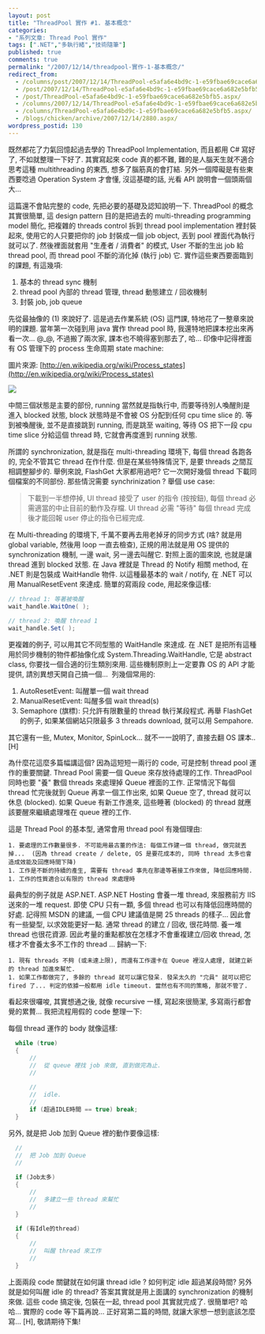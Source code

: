 ```yaml
---
layout: post
title: "ThreadPool 實作 #1. 基本概念"
categories:
- "系列文章: Thread Pool 實作"
tags: [".NET","多執行緒","技術隨筆"]
published: true
comments: true
permalink: "/2007/12/14/threadpool-實作-1-基本概念/"
redirect_from:
  - /columns/post/2007/12/14/ThreadPool-e5afa6e4bd9c-1-e59fbae69cace6a682e5bfb5.aspx/
  - /post/2007/12/14/ThreadPool-e5afa6e4bd9c-1-e59fbae69cace6a682e5bfb5.aspx/
  - /post/ThreadPool-e5afa6e4bd9c-1-e59fbae69cace6a682e5bfb5.aspx/
  - /columns/2007/12/14/ThreadPool-e5afa6e4bd9c-1-e59fbae69cace6a682e5bfb5.aspx/
  - /columns/ThreadPool-e5afa6e4bd9c-1-e59fbae69cace6a682e5bfb5.aspx/
  - /blogs/chicken/archive/2007/12/14/2880.aspx/
wordpress_postid: 130
---
```


既然都花了力氣回憶起過去學的 ThreadPool Implementation, 而且都用 C# 寫好了, 不如就整理一下好了. 其實寫起來 code 真的都不難, 難的是人腦天生就不適合思考這種 multithreading 的東西, 想多了腦筋真的會打結. 另外一個障礙是有些東西要唸過 Operation System 才會懂, 沒這基礎的話, 光看 API 說明會一個頭兩個大...

這篇還不會貼完整的 code, 先把必要的基礎及認知說明一下. ThreadPool 的概念其實很簡單, 這 design pattern 目的是把過去的 multi-threading programming model 簡化, 把複雜的 threads control 拆到 thread pool implementation 裡封裝起來, 使用它的人只要把你的 job 封裝成一個 job object, 丟到 pool 裡面代為執行就可以了. 然後裡面就套用 "生產者 / 消費者" 的模式, User 不斷的生出 job 給 thread pool, 而 thread pool 不斷的消化掉 (執行 job) 它. 實作這些東西要面臨到的課題, 有這幾項:

1. 基本的 thread sync 機制
1. thread pool 內部的 thread 管理, thread 動態建立 / 回收機制
1. 封裝 job, job queue

先從最抽像的 (1) 來說好了. 這是過去作業系統 (OS) 這門課, 特地花了一整章來說明的課題. 當年第一次碰到用 java 實作 thread pool 時, 我還特地把課本挖出來再看一次... @_@, 不過搬了兩次家, 課本也不曉得塞到那去了, 哈... 印像中記得裡面有 OS 管理下的 process 生命周期 state machine:

圖片來源: [http://en.wikipedia.org/wiki/Process_states](http://en.wikipedia.org/wiki/Process_states)

![](http://upload.wikimedia.org/wikipedia/commons/thumb/8/83/Process_states.svg/600px-Process_states.svg.png)



中間三個狀態是主要的部份, running 當然就是指執行中, 而要等待別人喚醒則是進入 blocked 狀態, block 狀態時是不會被 OS 分配到任何 cpu time slice 的. 等到被喚醒後, 並不是直接跳到 running, 而是跳至 waiting, 等待 OS 把下一段 cpu time slice 分給這個 thread 時, 它就會再度進到 running 狀態.

所謂的 synchronization, 就是指在 multi-threading 環境下, 每個 thread 各跑各的, 完全不管其它 thread 在作什麼. 但是在某些特殊情況下, 是要 threads 之間互相調整腳步的. 舉例來說, FlashGet 大家都用過吧? 它一次開好幾個 thread 下載同個檔案的不同部份. 那些情況需要 synchrinization ? 舉個 use case:

> 下載到一半想停掉, UI thread 接受了 user 的指令 (按按鈕), 每個 thread 必需適當的中止目前的動作及存檔. UI thread 必需 "等待" 每個
> thread 完成後才能回報 user 停止的指令已經完成.

在 Multi-threading 的環境下, 千萬不要再去用老掉牙的同步方式 (啥? 就是用 global variable, 然後用 loop 一直去檢查), 正規的用法就是用 OS 提供的 synchronization 機制, 一邊 wait, 另一邊去叫醒它. 對照上面的圖來說, 也就是讓 thread 進到 blocked 狀態. 在 Java 裡就是 Thread 的 Notify 相關 method, 在 .NET 則是包裝成 WaitHandle 物件. 以這種最基本的 wait / notify, 在 .NET 可以用 ManualResetEvent 來達成. 簡單的寫兩段 code, 用起來像這樣:

```csharp
// thread 1: 等著被喚醒
wait_handle.WaitOne( );
 
// thread 2: 喚醒 thread 1
wait_handle.Set( );
```


更複雜的例子, 可以用其它不同型態的 WaitHandle 來達成. 在 .NET 是把所有這種用於同步機制的物件都抽像化成 System.Threading.WaitHandle, 它是 abstract class, 你要找一個合適的衍生類別來用. 這些機制原則上一定要靠 OS 的 API 才能提供, 請別異想天開自己搞一個...  列幾個常用的:

1.	AutoResetEvent: 叫醒單一個 wait thread
1.	ManualResetEvent: 叫醒多個 wait thread(s)
1.	Semaphore (旗標): 只允許有限數量的 thread 執行某段程式. 再舉 FlashGet 的例子, 如果某個網站只限最多 3 threads download, 就可以用 Sempahore.

其它還有一些, Mutex, Monitor, SpinLock... 就不一一說明了, 直接去翻 OS 課本.. [H]

為什麼花這麼多篇幅講這個? 因為這短短一兩行的 code, 可是控制 thread pool 運作的重要關鍵. Thread Pool 需要一個 Queue 來存放待處理的工作. ThreadPool 同時也要 "養" 數個 threads 來處理掉 Queue 裡面的工作. 正常情況下每個 thread 忙完後就到 Queue 再拿一個工作出來, 如果 Queue 空了, thread 就可以休息 (blocked). 如果 Queue 有新工作進來, 這些睡著 (blocked) 的 thread 就應該要醒來繼續處理堆在 queue 裡的工作.

這是 Thread Pool 的基本型, 通常會用 thread pool 有幾個理由:

	1. 要處理的工作數量很多. 不可能用最古董的作法: 每個工作建一個 thread, 做完就丟掉...  (因為 thread create / delete, OS 是要花成本的, 同時 thread 太多也會造成效能及回應時間下降)
	1. 工作是不斷的持續的產生, 需要有 thread 事先在那邊等著接工作來做, 降低回應時間.
	1. 工作的性質適合以有限的 thread 來處理時


最典型的例子就是 ASP.NET. ASP.NET Hosting 會養一堆 thread, 來服務前方 IIS 送來的一堆 request. 即使 CPU 只有一顆, 多個 thread 也可以有降低回應時間的好處. 記得照 MSDN 的建議, 一個 CPU 建議值是開 25 threads 的樣子... 因此會有一些變型, 以求效能更好一點. 通常 thread 的建立 / 回收, 很花時間. 養一堆 thread 也很花資源. 因此考量的重點都放在怎樣才不會重複建立/回收 thread, 怎樣才不會養太多不工作的 thread ... 歸納一下:

	1. 現有 threads 不夠 (或未達上限), 而還有工作還卡在 Queue 裡沒人處理, 就建立新的 thread 加進來幫忙.
	1. 如果工作都做完了, 多餘的 thread 就可以讓它發呆. 發呆太久的 "宂員" 就可以把它 fired 了... 判定的依據一般都用 idle timeout. 當然也有不同的策略, 那就不管了.

看起來很囉唆, 其實想通之後, 就像 recursive 一樣, 寫起來很簡潔, 多寫兩行都會覺的累贅... 我把流程用假的 code 整理一下:

每個 thread 運作的 body 就像這樣:

```csharp
  while (true)
  {
      //
      //  從 queue 裡找 job 來做, 直到做完為止.
      //
   
      //
      //  idle.
      //
      if (超過IDLE時間 == true) break;
  }
```


另外, 就是把 Job 加到 Queue 裡的動作要像這樣:



```csharp
  //
  //  把 Job 加到 Queue
  //
   
  if (Job太多)
  {
      //
      //  多建立一些 thread 來幫忙
      //
  }
   
  if (有Idle的thread)
  {
      //
      //  叫醒 thread 來工作
      //
  }
```


上面兩段 code 關鍵就在如何讓 thread idle ? 如何判定 idle 超過某段時間? 另外就是如何叫醒 idle 的 thread? 答案其實就是用上面講的 synchronization 的機制來做. 這些 code 搞定後, 包裝在一起, thread pool 其實就完成了. 很簡單吧? 哈哈... 實際的 code 等下篇再說... 正好寫第二篇的時間, 就讓大家想一想到底該怎麼寫... [H], 敬請期待下集!